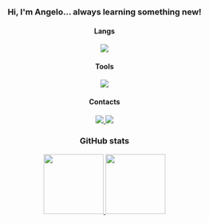 <h3 align="center">Hi, I'm Angelo... always learning something new!</h2>

<h4 align="center">Langs</h4>
<p align="center">
  <a href='https://skillicons.dev'>
    <img src='https://skillicons.dev/icons?i=python,js,ts,nodejs,html,css'/>
  </a>
</p>

<h4 align="center">Tools</h4>
<p align="center">
  <a href="https://skillicons.dev">
    <img src='https://skillicons.dev/icons?i=vscode,git,github'/>
  </a>
</p>

<h4 align="center">Contacts</h4>

<p align="center">
  <a
href='https://instagram.com/xwhelima'
target="_blank">
<img src='https://skillicons.dev/icons?i=instagram'
target="_blank">
  </a>
<!-- Divide the space -->
  <a
href='https://www.linkedin.com/in/angelo-lima-a53886231'
target="_blank">
<img src='https://skillicons.dev/icons?i=linkedin'
target="_blank">
  </a>
</p>

<h3 align="center">GitHub stats</h3>
<div align="center">
  <a href='https://github.com/Angelollima'>
  <img height="120em" src='https://github-readme-stats.vercel.app/api?username=Angelollima&show_icons=true&theme=tokyonight&include_all_commits=true&count_private=true'/>
  <img height="120em" src='https://github-readme-stats.vercel.app/api/top-langs/?username=Angelollima&layout=compact&langs_count=7&theme=tokyonight'/>
</div>
